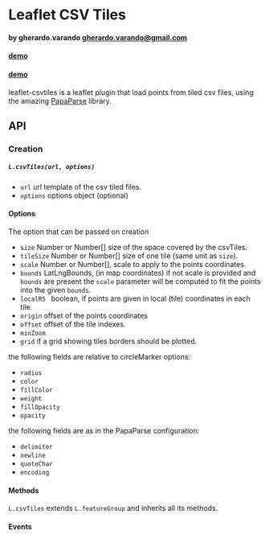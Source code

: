 # Leaflet CSV Tiles
#### by  gherardo.varando <gherardo.varando@gmail.com>


#### [demo](https://gherardovarando.github.io/leaflet-csvtiles/demo/index.html)
#### [demo](https://gherardovarando.github.io/leaflet-csvtiles/demo/index2.html)

leaflet-csvtiles is a leaflet plugin that load points from tiled csv files, using the amazing [PapaParse](http://papaparse.com/) library.

## API


### Creation

##### `` L.csvTiles(url, options) ``
- ``url`` url template of the csv tiled files.
-  ``options`` options object (optional)

#### Options

The option that can be passed on creation
- ``size`` Number or Number[] size of the space covered by the csvTiles.
- ``tileSize`` Number or Number[] size of one tile (same unit as ``size``).
- ``scale`` Number or Number[], scale to apply to the points coordinates.
- ``bounds`` LatLngBounds, (in map coordinates) if not scale is provided and ``bounds`` are present the ``scale`` parameter will be computed to fit the points into the given ``bounds``.
- ``localRS `` boolean, if points are given in local (tile) coordinates in each tile.
- ``origin`` offset of the points coordinates
- ``offset`` offset of the tile indexes.
- ``minZoom``
- ``grid`` if a grid showing tiles borders should be plotted.

the following fields are relative to circleMarker options:
- ``radius``
- ``color``
- ``fillColor``
- ``weight``
- ``fillOpacity``
- ``opacity``


the following fields are as in the PapaParse configuration:
- ``delimiter``
- ``newline``
- ``quoteChar``
- ``encoding``

#### Methods

``L.csvTiles`` extends ``L.featureGroup`` and inherits all its methods.

#### Events
